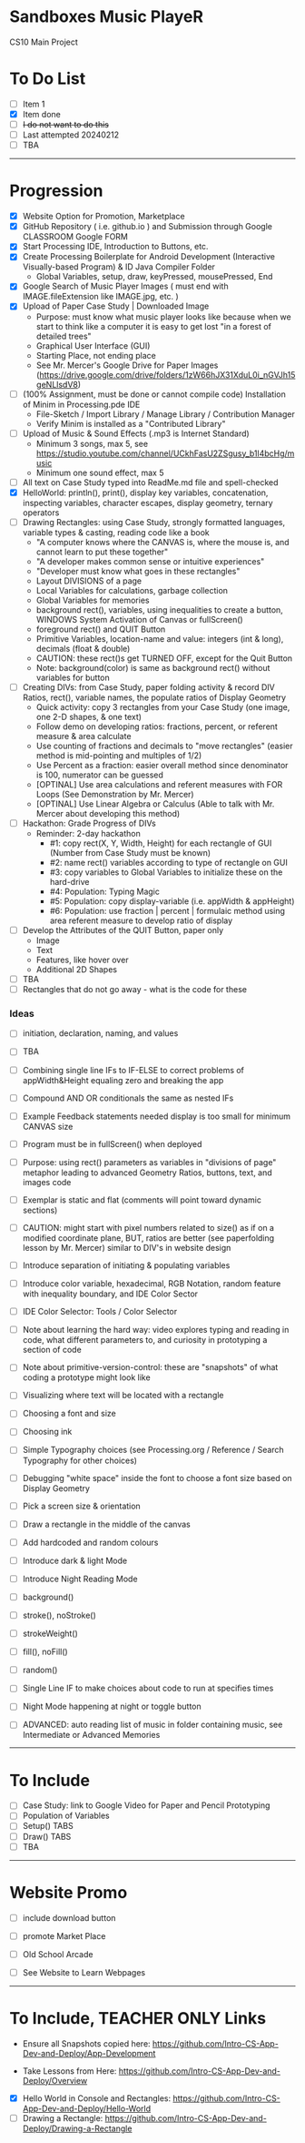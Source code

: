 # Sandboxes Music PlayeR
CS10 Main Project

# To Do List
- [ ] Item 1
- [x] Item done
- [ ] <del>I do not want to do this<del>
- [ ] Last attempted 20240212
- [ ] TBA

---

# Progression
- [x] Website Option for Promotion, Marketplace
- [x] GitHub Repository ( i.e. github.io ) and Submission through Google CLASSROOM Google FORM
- [x] Start Processing IDE, Introduction to Buttons, etc.
- [x] Create Processing Boilerplate for Android Development (Interactive Visually-based Program) & ID Java Compiler Folder
  - Global Variables, setup, draw, keyPressed, mousePressed, End
- [x] Google Search of Music Player Images ( must end with IMAGE.fileExtension like IMAGE.jpg, etc. )
- [x] Upload of Paper Case Study | Downloaded Image
  - Purpose: must know what music player looks like because when we start to think like a computer it is easy to get lost "in a forest of detailed trees"
  - Graphical User Interface (GUI)
  - Starting Place, not ending place
  - See Mr. Mercer's Google Drive for Paper Images (https://drive.google.com/drive/folders/1zW66hJX31XduL0i_nGVJh15geNLlsdV8) 
- [ ] (100% Assignment, must be done or cannot compile code) Installation of Minim in Processing.pde IDE
  - File-Sketch / Import Library / Manage Library / Contribution Manager 
  - Verify Minim is installed as a "Contributed Library"
- [ ] Upload of Music & Sound Effects (.mp3 is Internet Standard)
  - Minimum 3 songs, max 5, see https://studio.youtube.com/channel/UCkhFasU2ZSgusy_b1l4bcHg/music
  - Minimum one sound effect, max 5
- [ ] All text on Case Study typed into ReadMe.md file and spell-checked
- [x] HelloWorld: println(), print(), display key variables, concatenation, inspecting variables, character escapes, display geometry, ternary operators
- [ ] Drawing Rectangles: using Case Study, strongly formatted languages, variable types & casting, reading code like a book
  - "A computer knows where the CANVAS is, where the mouse is, and cannot learn to put these together"
  - "A developer makes common sense or intuitive experiences"
  - "Developer must know what goes in these rectangles"
  - Layout DIVISIONS of a page
  - Local Variables for calculations, garbage collection
  - Global Variables for memories
  - background rect(), variables, using inequalities to create a button, WINDOWS System Activation of Canvas or fullScreen()
  - foreground rect() and QUIT Button
  - Primitive Variables, location-name and value: integers (int & long), decimals (float & double)
  - CAUTION: these rect()s get TURNED OFF, except for the Quit Button
  - Note: background(color) is same as background rect() without variables for button
- [ ] Creating DIVs: from Case Study, paper folding activity & record DIV Ratios, rect(), variable names, the populate ratios of Display Geometry
  - Quick activity: copy 3 rectangles from your Case Study (one image, one 2-D shapes, & one text)
  - Follow demo on developing ratios: fractions, percent, or referent measure & area calculate
  - Use counting of fractions and decimals to "move rectangles" (easier method is mid-pointing and multiples of 1/2)
  - Use Percent as a fraction: easier overall method since denominator is 100, numerator can be guessed
  - [OPTINAL] Use area calculations and referent measures with FOR Loops (See Demonstration by Mr. Mercer)
  - [OPTINAL] Use Linear Algebra or Calculus (Able to talk with Mr. Mercer about developing this method)
- [ ] Hackathon: Grade Progress of DIVs
  - Reminder: 2-day hackathon
	- #1: copy rect(X, Y, Width, Height) for each rectangle of GUI (Number from Case Study must be known)
	- #2: name rect() variables according to type of rectangle on GUI
	- #3: copy variables to Global Variables to initialize these on the hard-drive
	- #4: Population: Typing Magic
	- #5: Population: copy display-variable (i.e. appWidth & appHeight)
	- #6: Population: use fraction | percent | formulaic method using area referent measure to develop ratio of display
- [ ] Develop the Attributes of the QUIT Button, paper only
  - Image
  - Text
  - Features, like hover over
  - Additional 2D Shapes
- [ ] TBA
- [ ] Rectangles that do not go away - what is the code for these

### Ideas

- [ ] initiation, declaration, naming, and values
- [ ] TBA
- [ ] Combining single line IFs to IF-ELSE to correct problems of appWidth&Height equaling zero and breaking the app
- [ ] Compound AND OR conditionals the same as nested IFs
- [ ] Example Feedback statements needed display is too small for minimum CANVAS size
- [ ] Program must be in fullScreen() when deployed
- [ ] Purpose: using rect() parameters as variables in "divisions of page" metaphor leading to advanced Geometry Ratios, buttons, text, and images code
- [ ] Exemplar is static and flat (comments will point toward dynamic sections)
- [ ] CAUTION: might start with pixel numbers related to size() as if on a modified coordinate plane, BUT, ratios are better (see paperfolding lesson by Mr. Mercer)
similar to DIV's in website design
- [ ] Introduce separation of initiating & populating variables
- [ ] Introduce color variable, hexadecimal, RGB Notation, random feature with inequality boundary, and IDE Color Sector
- [ ] IDE Color Selector: Tools / Color Selector
- [ ] Note about learning the hard way: video explores typing and reading in code, what different parameters to, and curiosity in prototyping a section of code
- [ ] Note about primitive-version-control: these are "snapshots" of what coding a prototype might look like
- [ ] Visualizing where text will be located with a rectangle
- [ ] Choosing a font and size
- [ ] Choosing ink
- [ ] Simple Typography choices (see Processing.org / Reference / Search Typography for other choices)
- [ ] Debugging "white space" inside the font to choose a font size based on Display Geometry
- [ ] Pick a screen size & orientation
- [ ] Draw a rectangle in the middle of the canvas
- [ ] Add hardcoded and random colours
- [ ] Introduce dark & light Mode
- [ ] Introduce Night Reading Mode
- [ ] background()
- [ ] stroke(), noStroke()
- [ ] strokeWeight()
- [ ] fill(), noFill()
- [ ] random()
- [ ] Single Line IF to make choices about code to run at specifies times
- [ ] Night Mode happening at night or toggle button

- [ ] ADVANCED: auto reading list of music in folder containing music, see Intermediate or Advanced Memories

---

# To Include
- [ ] Case Study: link to Google Video for Paper and Pencil Prototyping
- [ ] Population of Variables
- [ ] Setup() TABS
- [ ] Draw() TABS
- [ ] TBA

---

# Website Promo
- [ ] include download button
- [ ] promote Market Place 
- [ ] Old School Arcade

- [ ] See Website to Learn Webpages

---

# To Include, TEACHER ONLY Links
- Ensure all Snapshots copied here: https://github.com/Intro-CS-App-Dev-and-Deploy/App-Development

- Take Lessons from Here: https://github.com/Intro-CS-App-Dev-and-Deploy/Overview

- [x] Hello World in Console and Rectangles: https://github.com/Intro-CS-App-Dev-and-Deploy/Hello-World
- [ ] Drawing a Rectangle: https://github.com/Intro-CS-App-Dev-and-Deploy/Drawing-a-Rectangle